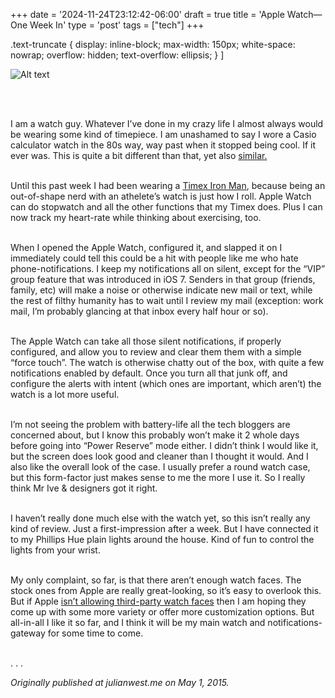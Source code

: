 +++
date = '2024-11-24T23:12:42-06:00'
draft = true
title = 'Apple Watch—One Week In'
type = 'post'
tags = ["tech"]
+++

.text-truncate {
  display: inline-block;
  max-width: 150px;
  white-space: nowrap;
  overflow: hidden;
  text-overflow: ellipsis;
}
]<div>
  <img src="https://julianwest.me/Blog/posts/Apple-Watch-One-week-in/apple-watch.jpeg" alt="Alt text">
</div><br /> <br />

I am a watch guy. Whatever I’ve done in my crazy life I almost always would be wearing some kind of timepiece. I am unashamed to say I wore a Casio calculator watch in the 80s way, way past when it stopped being cool. If it ever was. This is quite a bit different than that, yet also <a href="http://www.noodlewerk.com/blog/calculator-apple-watch-tutorial/">similar.</a><br /> <br />

Until this past week I had been wearing a <a href="http://www.watch-id.com/sightings/timex-ironman-dual-tech-will-ferrell-stranger-fiction">Timex Iron Man</a>, because being an out-of-shape nerd with an athelete’s watch is just how I roll. Apple Watch can do stopwatch and all the other functions that my Timex does. Plus I can now track my heart-rate while thinking about exercising, too.<br /> <br />

When I opened the Apple Watch, configured it, and slapped it on I immediately could tell this could be a hit with people like me who hate phone-notifications. I keep my notifications all on silent, except for the “VIP” group feature that was introduced in iOS 7. Senders in that group (friends, family, etc) will make a noise or otherwise indicate new mail or text, while the rest of filthy humanity has to wait until I review my mail (exception: work mail, I’m probably glancing at that inbox every half hour or so).<br /> <br />

The Apple Watch can take all those silent notifications, if properly configured, and allow you to review and clear them them with a simple “force touch”. The watch is otherwise chatty out of the box, with quite a few notifications enabled by default. Once you turn all that junk off, and configure the alerts with intent (which ones are important, which aren’t) the watch is a lot more useful.<br /> <br />

I’m not seeing the problem with battery-life all the tech bloggers are concerned about, but I know this probably won’t make it 2 whole days before going into “Power Reserve” mode either. I didn’t think I would like it, but the screen does look good and cleaner than I thought it would. And I also like the overall look of the case. I usually prefer a round watch case, but this form-factor just makes sense to me the more I use it. So I really think Mr Ive & designers got it right.<br /> <br />

I haven’t really done much else with the watch yet, so this isn’t really any kind of review. Just a first-impression after a week. But I have connected it to my Phillips Hue plain lights around the house. Kind of fun to control the lights from your wrist.<br /> <br />

My only complaint, so far, is that there aren’t enough watch faces. The stock ones from Apple are really great-looking, so it’s easy to overlook this. But if Apple <a href="http://daringfireball.net/2015/04/custom_watch_faces">isn’t allowing third-party watch faces</a> then I am hoping they come up with some more variety or offer more customization options. But all-in-all I like it so far, and I think it will be my main watch and notifications-gateway for some time to come.<br /> <br />

<span class="text-truncate" style="max-width: 15px;">
    .   .   .
</span>

<i>Originally published at julianwest.me on May 1, 2015.</i>